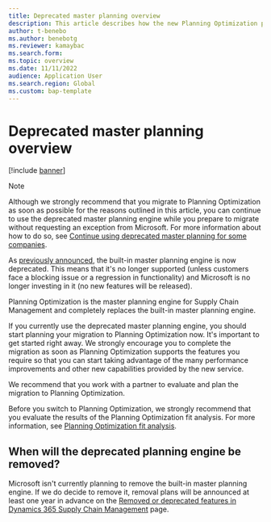 ```yaml
---
title: Deprecated master planning overview
description: This article describes how the new Planning Optimization planning engine is now replacing the legacy build-in planning engine.
author: t-benebo
ms.author: benebotg
ms.reviewer: kamaybac
ms.search.form:
ms.topic: overview
ms.date: 11/11/2022
audience: Application User
ms.search.region: Global
ms.custom: bap-template
---
```


# Deprecated master planning overview

[!include [banner](../../includes/banner.md)]

> [!NOTE]
> Although we strongly recommend that you migrate to Planning Optimization as soon as possible for the reasons outlined in this article, you can continue to use the deprecated master planning engine while you prepare to migrate without requesting an exception from Microsoft. For more information about how to do so, see [Continue using deprecated master planning for some companies](continue-using-deprecated-planning.md).

As [previously announced](../get-started/removed-deprecated-features-scm-updates.md#use-of-built-in-supply-chain-management-master-planning-engine-for-distribution-scenarios), the built-in master planning engine is now deprecated. This means that it's no longer supported (unless customers face a blocking issue or a regression in functionality) and Microsoft is no longer investing in it (no new features will be released).

Planning Optimization is the master planning engine for Supply Chain Management and completely replaces the built-in master planning engine.

If you currently use the deprecated master planning engine, you should start planning your migration to Planning Optimization now. It's important to get started right away. We strongly encourage you to complete the migration as soon as Planning Optimization supports the features you require so that you can start taking advantage of the many performance improvements and other new capabilities provided by the new service.

We recommend that you work with a partner to evaluate and plan the migration to Planning Optimization.

Before you switch to Planning Optimization, we strongly recommend that you evaluate the results of the Planning Optimization fit analysis. For more information, see [Planning Optimization fit analysis](planning-optimization/planning-optimization-fit-analysis.md).

## When will the deprecated planning engine be removed?

Microsoft isn't currently planning to remove the built-in master planning engine. If we do decide to remove it, removal plans will be announced at least one year in advance on the [Removed or deprecated features in Dynamics 365 Supply Chain Management](../get-started/removed-deprecated-features-scm-updates.md) page.
